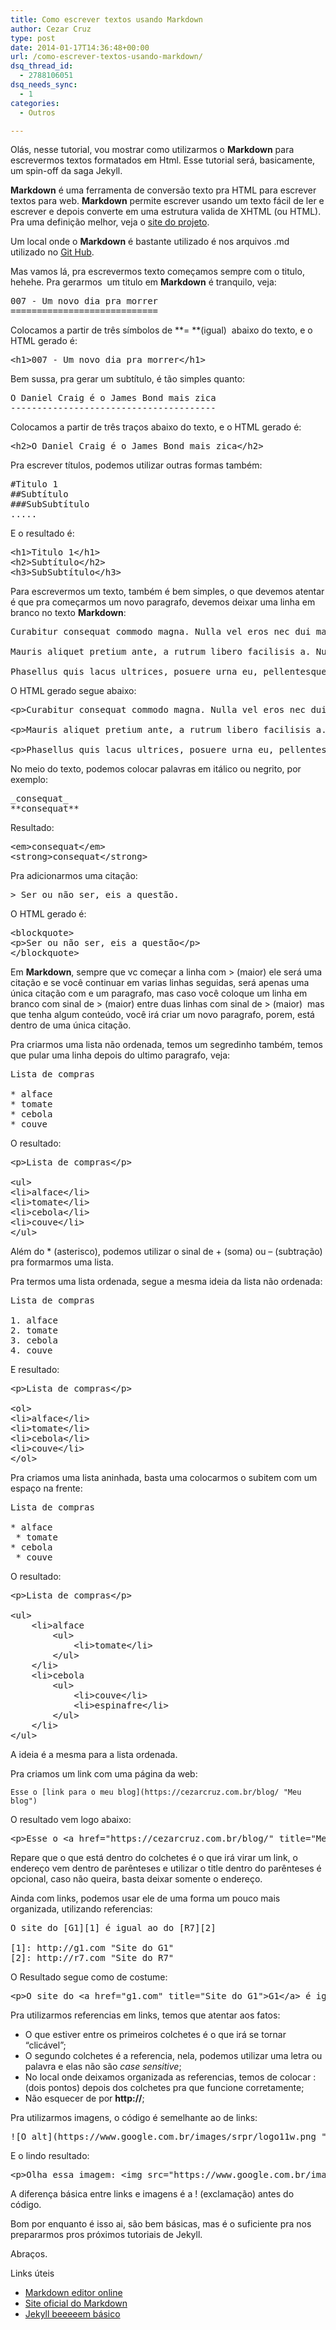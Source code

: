 ```yaml
---
title: Como escrever textos usando Markdown
author: Cezar Cruz
type: post
date: 2014-01-17T14:36:48+00:00
url: /como-escrever-textos-usando-markdown/
dsq_thread_id:
  - 2788106051
dsq_needs_sync:
  - 1
categories:
  - Outros

---
```

Olás, nesse tutorial, vou mostrar como utilizarmos o **Markdown** para escrevermos textos formatados em Html. Esse tutorial será, basicamente, um spin-off da saga Jekyll.

**Markdown** é uma ferramenta de conversão texto pra HTML para escrever textos para web. **Markdown** permite escrever usando um texto fácil de ler e escrever e depois converte em uma estrutura valida de XHTML (ou HTML). Pra uma definição melhor, veja o [site do projeto][1].

<!--more-->

Um local onde o **Markdown** é bastante utilizado é nos arquivos .md utilizado no [Git Hub][2].

Mas vamos lá, pra escrevermos texto começamos sempre com o titulo, hehehe. Pra gerarmos  um titulo em **Markdown** é tranquilo, veja:

<pre class="lang:yaml decode:true">007 - Um novo dia pra morrer
============================</pre>

Colocamos a partir de três símbolos de **= **(igual)  abaixo do texto, e o HTML gerado é:

<pre class="lang:xhtml decode:true">&lt;h1&gt;007 - Um novo dia pra morrer&lt;/h1&gt;</pre>

Bem sussa, pra gerar um subtítulo, é tão simples quanto:

<pre class="lang:yaml decode:true">O Daniel Craig é o James Bond mais zica
---------------------------------------</pre>

Colocamos a partir de três traços abaixo do texto, e o HTML gerado é:

<pre class="lang:xhtml decode:true">&lt;h2&gt;O Daniel Craig é o James Bond mais zica&lt;/h2&gt;</pre>

Pra escrever títulos, podemos utilizar outras formas também:

<pre class="lang:default decode:true">#Titulo 1
##Subtítulo
###SubSubtítulo
.....</pre>

E o resultado é:

<pre class="lang:xhtml decode:true">&lt;h1&gt;Titulo 1&lt;/h1&gt;
&lt;h2&gt;Subtítulo&lt;/h2&gt;
&lt;h3&gt;SubSubtítulo&lt;/h3&gt;</pre>

Para escrevermos um texto, também é bem simples, o que devemos atentar é que pra começarmos um novo paragrafo, devemos deixar uma linha em branco no texto **Markdown**:

<pre class="lang:default decode:true">Curabitur consequat commodo magna. Nulla vel eros nec dui malesuada gravida. Donec pellentesque, quam et varius consectetur, risus orci dapibus ante, quis euismod diam metus sed erat. 

Mauris aliquet pretium ante, a rutrum libero facilisis a. Nulla facilisi. Praesent semper ornare felis, non pharetra elit vestibulum pulvinar. 

Phasellus quis lacus ultrices, posuere urna eu, pellentesque metus. Donec vulputate velit sit amet augue mattis rutrum. Phasellus ultrices tempor elit vitae vulputate. Praesent quis ullamcorper justo. Cras euismod nisl nibh, eu pulvinar lectus condimentum ut.</pre>

O HTML gerado segue abaixo:

<pre class="lang:xhtml decode:true">&lt;p&gt;Curabitur consequat commodo magna. Nulla vel eros nec dui malesuada gravida. Donec pellentesque, quam et varius consectetur, risus orci dapibus ante, quis euismod diam metus sed erat. &lt;/p&gt;

&lt;p&gt;Mauris aliquet pretium ante, a rutrum libero facilisis a. Nulla facilisi. Praesent semper ornare felis, non pharetra elit vestibulum pulvinar. &lt;/p&gt;

&lt;p&gt;Phasellus quis lacus ultrices, posuere urna eu, pellentesque metus. Donec vulputate velit sit amet augue mattis rutrum. Phasellus ultrices tempor elit vitae vulputate. Praesent quis ullamcorper justo. Cras euismod nisl nibh, eu pulvinar lectus condimentum ut.&lt;/p&gt;</pre>

No meio do texto, podemos colocar palavras em itálico ou negrito, por exemplo:

<pre class="lang:default decode:true">_consequat_
**consequat**</pre>

Resultado:

<pre class="lang:default decode:true">&lt;em&gt;consequat&lt;/em&gt;
&lt;strong&gt;consequat&lt;/strong&gt;</pre>

Pra adicionarmos uma citação:

<pre class="lang:default decode:true">&gt; Ser ou não ser, eis a questão.</pre>

O HTML gerado é:

<pre class="lang:default decode:true">&lt;blockquote&gt;
&lt;p&gt;Ser ou não ser, eis a questão&lt;/p&gt;
&lt;/blockquote&gt;</pre>

Em **Markdown**, sempre que vc começar a linha com > (maior) ele será uma citação e se você continuar em varias linhas seguidas, será apenas uma única citação com e um paragrafo, mas caso você coloque um linha em branco com sinal de > (maior) entre duas linhas com sinal de > (maior)  mas que tenha algum conteúdo, você irá criar um novo paragrafo, porem, está dentro de uma única citação.

Pra criarmos uma lista não ordenada, temos um segredinho também, temos que pular uma linha depois do ultimo paragrafo, veja:

<pre class="lang:default decode:true">Lista de compras

* alface
* tomate
* cebola
* couve</pre>

O resultado:

<pre class="lang:default decode:true">&lt;p&gt;Lista de compras&lt;/p&gt;

&lt;ul&gt;
&lt;li&gt;alface&lt;/li&gt;
&lt;li&gt;tomate&lt;/li&gt;
&lt;li&gt;cebola&lt;/li&gt;
&lt;li&gt;couve&lt;/li&gt;
&lt;/ul&gt;</pre>

Além do * (asterisco), podemos utilizar o sinal de + (soma) ou &#8211; (subtração) pra formarmos uma lista.

Pra termos uma lista ordenada, segue a mesma ideia da lista não ordenada:

<pre class="lang:default decode:true">Lista de compras

1. alface
2. tomate
3. cebola
4. couve</pre>

E resultado:

<pre class="lang:default decode:true">&lt;p&gt;Lista de compras&lt;/p&gt;

&lt;ol&gt;
&lt;li&gt;alface&lt;/li&gt;
&lt;li&gt;tomate&lt;/li&gt;
&lt;li&gt;cebola&lt;/li&gt;
&lt;li&gt;couve&lt;/li&gt;
&lt;/ol&gt;</pre>

Pra criamos uma lista aninhada, basta uma colocarmos o subitem com um espaço na frente:

<pre class="lang:default decode:true">Lista de compras

* alface
 * tomate
* cebola
 * couve</pre>

O resultado:

<pre class="lang:default decode:true">&lt;p&gt;Lista de compras&lt;/p&gt;

&lt;ul&gt;
    &lt;li&gt;alface
        &lt;ul&gt;
            &lt;li&gt;tomate&lt;/li&gt;
        &lt;/ul&gt;
    &lt;/li&gt;
    &lt;li&gt;cebola
        &lt;ul&gt;
            &lt;li&gt;couve&lt;/li&gt;
            &lt;li&gt;espinafre&lt;/li&gt;
        &lt;/ul&gt;
    &lt;/li&gt;
&lt;/ul&gt;</pre>

A ideia é a mesma para a lista ordenada.

Pra criamos um link com uma página da web:

    Esse o [link para o meu blog](https://cezarcruz.com.br/blog/ "Meu blog")

O resultado vem logo abaixo:

<pre class="lang:default decode:true">&lt;p&gt;Esse o &lt;a href="https://cezarcruz.com.br/blog/" title="Meu blog"&gt;link para o meu blog&lt;/a&gt;&lt;/p&gt;</pre>

Repare que o que está dentro do colchetes é o que irá virar um link, o endereço vem dentro de parênteses e utilizar o title dentro do parênteses é opcional, caso não queira, basta deixar somente o endereço.

Ainda com links, podemos usar ele de uma forma um pouco mais organizada, utilizando referencias:

<pre class="lang:default decode:true">O site do [G1][1] é igual ao do [R7][2]

[1]: http://g1.com "Site do G1"
[2]: http://r7.com "Site do R7"</pre>

O Resultado segue como de costume:

<pre class="lang:default decode:true">&lt;p&gt;O site do &lt;a href="g1.com" title="Site do G1"&gt;G1&lt;/a&gt; é igual ao do &lt;a href="r7.com" title="Site do R7"&gt;R7&lt;/a&gt;&lt;/p&gt;</pre>

Pra utilizarmos referencias em links, temos que atentar aos fatos:

  * O que estiver entre os primeiros colchetes é o que irá se tornar &#8220;clicável&#8221;;
  * O segundo colchetes é a referencia, nela, podemos utilizar uma letra ou palavra e elas não são _case sensitive_;
  * No local onde deixamos organizada as referencias, temos de colocar : (dois pontos) depois dos colchetes pra que funcione corretamente;
  * Não esquecer de por **http://**;

Pra utilizarmos imagens, o código é semelhante ao de links:

<pre class="lang:default decode:true">![O alt](https://www.google.com.br/images/srpr/logo11w.png "Logo do google")</pre>

E o lindo resultado:

<pre class="lang:default decode:true">&lt;p&gt;Olha essa imagem: &lt;img src="https://www.google.com.br/images/srpr/logo11w.png" alt="O alt" title="Logo do google"&gt;&lt;/p&gt;</pre>

A diferença básica entre links e imagens é a ! (exclamação) antes do código.

Bom por enquanto é isso ai, são bem básicas, mas é o suficiente pra nos prepararmos pros próximos tutoriais de Jekyll.

Abraços.

Links úteis

  * [Markdown editor online][3]
  * [Site oficial do Markdown][4]
  * [Jekyll beeeeem básico][5]

 [1]: http://daringfireball.net/projects/markdown/
 [2]: https://github.com/
 [3]: http://markable.in/editor/
 [4]: http://daringfireball.net/
 [5]: https://cezarcruz.com.br/blog/2014/01/como-utilizar-o-jekyll-pra-criar-um-blog-com-paginas-estaticas-jekyll-parte-1/ "Como utilizar o Jekyll pra criar um blog com páginas estáticas. Jekyll parte 1"